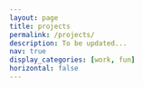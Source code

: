 ```yaml
---
layout: page
title: projects
permalink: /projects/
description: To be updated...
nav: true
display_categories: [work, fun]
horizontal: false
---
```


